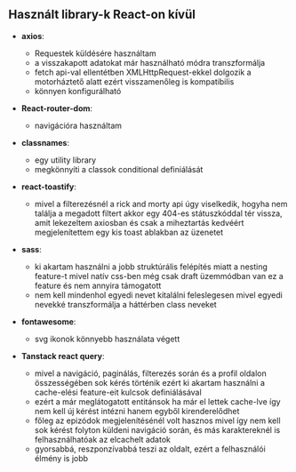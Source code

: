 ## Használt library-k React-on kívül

- **axios**:

  - Requestek küldésére használtam
  - a visszakapott adatokat már használható módra transzformálja
  - fetch api-val ellentétben XMLHttpRequest-ekkel dolgozik a motorháztető alatt ezért visszamenőleg is kompatibilis
  - könnyen konfigurálható

- **React-router-dom**:
  - navigációra használtam
- **classnames**:
  - egy utility library
  - megkönnyíti a classok conditional definiálását
- **react-toastify**:
  - mivel a filterezésnél a rick and morty api úgy viselkedik, hogyha nem találja a megadott filtert akkor egy 404-es státuszkóddal tér vissza, amit lekezeltem axiosban és csak a miheztartás kedvéért megjelenítettem egy kis toast ablakban az üzenetet
- **sass**:
  - ki akartam használni a jobb struktúrális felépítés miatt a nesting feature-t mivel natív css-ben még csak draft üzemmódban van ez a feature és nem annyira támogatott
  - nem kell mindenhol egyedi nevet kitalálni feleslegesen mivel egyedi nevekké transzformálja a háttérben class neveket
- **fontawesome**:
  - svg ikonok könnyebb használata végett
- **Tanstack react query**:
  - mivel a navigáció, paginálás, filterezés során és a profil oldalon összességében sok kérés történik ezért ki akartam használni a cache-elési feature-eit kulcsok definiálásával
  - ezért a már meglátogatott entitánsok ha már el lettek cache-lve így nem kell új kérést intézni hanem egyből kirenderelődhet
  - főleg az epizódok megjelenítésénél volt hasznos mivel így nem kell sok kérést folyton küldeni navigáció során, és más karaktereknél is felhasználhatóak az elcachelt adatok
  - gyorsabbá, reszponzívabbá teszi az oldalt, ezért a felhasználói élmény is jobb
